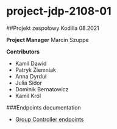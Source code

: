 # project-jdp-2108-01

##Projekt zespołowy Kodilla 08.2021

**Project Manager** Marcin Szuppe

**Contributors**
- Kamil Dawid
- Patryk Ziemniak
- Anna Dyrduł
- Julia Sidor
- Dominik Bernatowicz
- Kamil Król

###Endpoints documentation

- [Group Controller endpoints](docs/GroupEndpoints.md)
